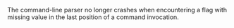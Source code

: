 The command-line parser no longer crashes when encountering a flag with missing
value in the last position of a command invocation.

